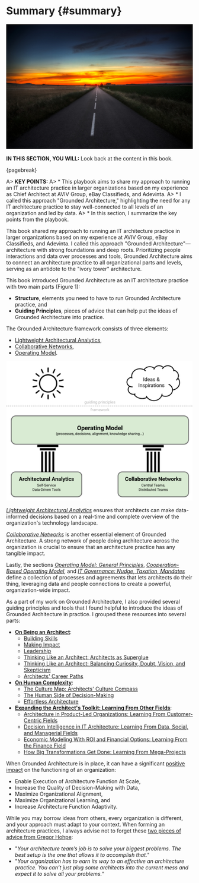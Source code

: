 

# Summary {#summary}

![image by ruhey from istock](assets/images/istock/iStock-496666941.jpg)

**IN THIS SECTION, YOU WILL:** Look back at the content in this book.

{pagebreak}

A> **KEY POINTS:**
A> * This playbook aims to share my approach to running an IT architecture practice in larger organizations based on my experience as Chief Architect at AVIV Group, eBay Classifieds, and Adevinta. 
A> * I called this approach "Grounded Architecture," highlighting the need for any IT architecture practice to stay well-connected to all levels of an organization and led by data.
A> * In this section, I summarize the key points from the playbook.

This book shared my approach to running an IT architecture practice in larger organizations based on my experience at AVIV Group, eBay Classifieds, and Adevinta. I called this approach "Grounded Architecture"—architecture with strong foundations and deep roots. Prioritizing people interactions and data over processes and tools, Grounded Architecture aims to connect an architecture practice to all organizational parts and levels, serving as an antidote to the "ivory tower" architecture.

This book introduced Grounded Architecture as an IT architecture practice with two main parts (Figure 1):
* **Structure**, elements you need to have to run Grounded Architecture practice, and
* **Guiding Principles**, pieces of advice that can help put the ideas of Grounded Architecture into practice.

The Grounded Architecture framework consists of three elements:
* [Lightweight Architectural Analytics](#analytics),
* [Collaborative Networks](#people),
* [Operating Model](#operating-model).

![Figure 1: Grounded Architecture Overview.](assets/images/model.png)

*[Lightweight Architectural Analytics](#analytics)* ensures that architects can make data-informed decisions based on a real-time and complete overview of the organization's technology landscape.

*[Collaborative Networks](#people)* is another essential element of Grounded Architecture. A strong network of people doing architecture across the organization is crucial to ensure that an architecture practice has any tangible impact.

Lastly, the sections *[Operating Model: General Principles](#operating-model)*, *[Cooperation-Based Operating Model](#six-simple-rules)*, and *[IT Governance: Nudge, Taxation, Mandates](#governance)* define a collection of processes and agreements that lets architects do their thing, leveraging data and people connections to create a powerful, organization-wide impact.

As a part of my work on Grounded Architecture, I also provided several guiding principles and tools that I found helpful to introduce the ideas of Grounded Architecture in practice. I grouped these resources into several parts:

* [**On Being an Architect**](#being-architect):
  * [Building Skills](#skills)
  * [Making Impact](#impact)
  * [Leadership](#leadership)
  * [Thinking Like an Architect: Architects as Superglue](#superglue)
  * [Thinking Like an Architect: Balancing Curiosity, Doubt, Vision, and Skepticism](balancing)
  * [Architects' Career Paths](career-paths)
* [**On Human Complexity**](human-complexity):
  * [The Culture Map: Architects' Culture Compass](#culture-map)
  * [The Human Side of Decision-Making](#human-decisions)
  * [Effortless Architecture](#effortless)
* [**Expanding the Architect's Toolkit: Learning From Other Fields**](#expanding-toolkit):
  * [Architecture in Product-Led Organizations: Learning From Customer-Centric Fields](#product) 
  * [Decision Intelligence in IT Architecture: Learning From Data, Social, and Managerial Fields](#decision-intelligence)
  * [Economic Modeling With ROI and Financial Options: Learning From the Finance Field](#economics)
  * [How Big Transformations Get Done: Learning From Mega-Projects](big-transformations)

When Grounded Architecture is in place, it can have a significant [positive impact](#impact) on the functioning of an organization:

* Enable Execution of Architecture Function At Scale,
* Increase the Quality of Decision-Making with Data,
* Maximize Organizational Alignment,
* Maximize Organizational Learning, and
* Increase Architecture Function Adaptivity.

While you may borrow ideas from others, every organization is different, and your approach must adapt to your context. When forming an architecture practices, I always advise not to forget these [two pieces of advice from Gregor Hohpe](https://architectelevator.com/architecture/organizing-architecture/):
 * "*Your architecture team’s job is to solve your biggest problems. The best setup is the one that allows it to accomplish that.*"
 * "*Your organization has to earn its way to an effective an architecture practice. You can’t just plug some architects into the current mess and expect it to solve all your problems.*"
